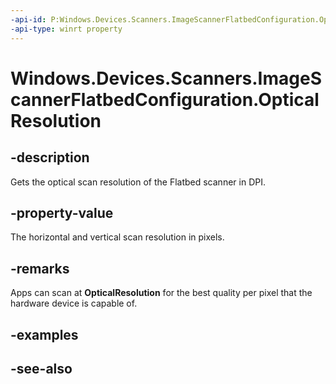 ----api-id: P:Windows.Devices.Scanners.ImageScannerFlatbedConfiguration.OpticalResolution
-api-type: winrt property
---<!-- Property syntaxpublic Windows.Devices.Scanners.ImageScannerResolution OpticalResolution { get; }--># Windows.Devices.Scanners.ImageScannerFlatbedConfiguration.OpticalResolution## -descriptionGets the optical scan resolution of the Flatbed scanner in DPI.## -property-valueThe horizontal and vertical scan resolution in pixels.## -remarksApps can scan at **OpticalResolution** for the best quality per pixel that the hardware device is capable of.## -examples## -see-also